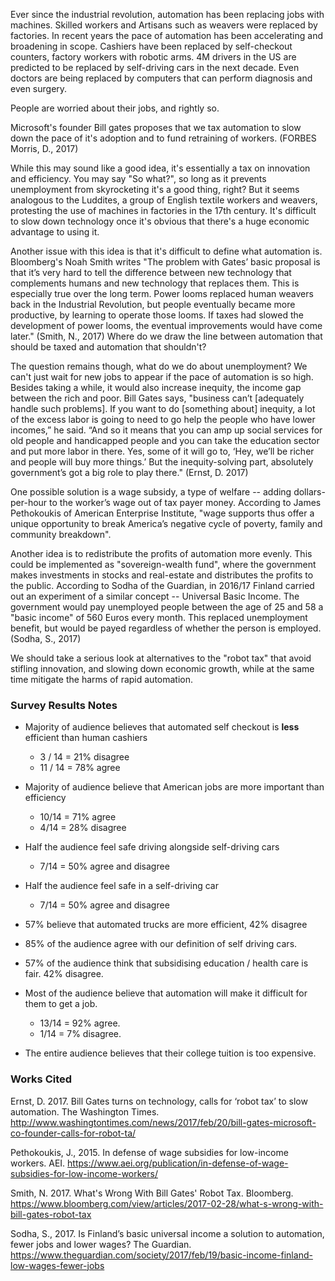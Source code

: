 Ever since the industrial revolution, automation has been replacing jobs with
machines. Skilled workers and Artisans such as weavers were replaced by
factories. In recent years the pace of automation has been accelerating and
broadening in scope. Cashiers have been replaced by self-checkout counters,
factory workers with robotic arms. 4M drivers in the US are predicted to be
replaced by self-driving cars in the next decade. Even doctors are being
replaced by computers that can perform diagnosis and even surgery.

People are worried about their jobs, and rightly so.

Microsoft's founder Bill gates proposes that we tax automation to slow down the
pace of it's adoption and to fund retraining of workers. (FORBES Morris, D., 2017)

While this may sound like a good idea, it's essentially a tax on innovation and
efficiency. You may say "So what?", so long as it prevents unemployment from
skyrocketing it's a good thing, right? But it seems analogous to the Luddites,
a group of English textile workers and weavers, protesting the use of machines
in factories in the 17th century. It's difficult to slow down technology once
it's obvious that there's a huge economic advantage to using it.

Another issue with this idea is that it's difficult to define what automation is. 
Bloomberg's Noah Smith writes "The problem with Gates’ basic proposal is that it’s
very hard to tell the difference between new technology that complements humans
and new technology that replaces them. This is especially true over the long
term. Power looms replaced human weavers back in the Industrial Revolution, but
people eventually became more productive, by learning to operate those looms. If
taxes had slowed the development of power looms, the eventual improvements would
have come later." (Smith, N., 2017)
Where do we draw the line between automation that should be taxed and automation
that shouldn't?


The question remains though, what do we do about unemployment? We can't just wait
for new jobs to appear if the pace of automation is so high. Besides taking a
while, it would also increase inequity, the income gap between the rich and
poor.
Bill Gates says, "business can’t [adequately handle such problems]. If you want
    to do [something about] inequity, a lot of the excess labor is going to need to
    go help the people who have lower incomes,” he said. “And so it means that you
    can amp up social services for old people and handicapped people and you can
    take the education sector and put more labor in there. Yes, some of it will go
    to, ‘Hey, we’ll be richer and people will buy more things.’ But the
    inequity-solving part, absolutely government’s got a big role to play there."
(Ernst, D. 2017)

One possible solution is a wage subsidy, a type of welfare -- adding
dollars-per-hour to the worker’s wage out of tax payer money. According to
James Pethokoukis of American Enterprise Institute, "wage supports thus offer a
unique opportunity to break America’s negative cycle of poverty, family and
community breakdown". 

Another idea is to redistribute the profits of automation more evenly. This
could be implemented as "sovereign-wealth fund", where the government makes
investments in stocks and real-estate and distributes the profits to the public.
According to Sodha of the Guardian, in 2016/17 Finland carried out an experiment
of a similar concept -- Universal Basic Income. The government would pay
unemployed people between the age of 25 and 58 a "basic income" of 560 Euros
every month. This replaced unemployment benefit, but would be payed regardless
of whether the person is employed. (Sodha, S., 2017)

We should take a serious look at alternatives to the "robot tax" that avoid
stifling innovation, and slowing down economic growth, while at the same time
mitigate the harms of rapid automation.

### Survey Results Notes

- Majority of audience believes that automated self checkout is **less**
  efficient than human cashiers
  * 3 / 14 = 21% disagree
  * 11 / 14 = 78% agree

- Majority of audience believe that American jobs are more important than
  efficiency
  * 10/14 = 71% agree 
  * 4/14 = 28% disagree

- Half the audience feel safe driving alongside self-driving cars
  * 7/14  = 50% agree and disagree

- Half the audience feel safe in a self-driving car
  * 7/14  = 50% agree and disagree

- 57% believe that automated trucks are more efficient, 42% disagree

- 85% of the audience agree with our definition of self driving cars.

- 57% of the audience think that subsidising education / health care is fair.
  42% disagree.

- Most of the audience believe that automation will make it difficult for them
  to get a job.
  * 13/14 = 92% agree.
  * 1/14 = 7% disagree.

- The entire audience believes that their college tuition is too expensive.

### Works Cited

Ernst, D. 2017. Bill Gates turns on technology, calls for ‘robot tax’ to slow
automation. The Washington Times.
http://www.washingtontimes.com/news/2017/feb/20/bill-gates-microsoft-co-founder-calls-for-robot-ta/

Pethokoukis, J., 2015. In defense of wage subsidies for low-income workers. AEI. 
https://www.aei.org/publication/in-defense-of-wage-subsidies-for-low-income-workers/

Smith, N. 2017. What's Wrong With Bill Gates' Robot Tax. Bloomberg.
https://www.bloomberg.com/view/articles/2017-02-28/what-s-wrong-with-bill-gates-robot-tax

Sodha, S., 2017. Is Finland’s basic universal income a solution to automation,
fewer jobs and lower wages? The Guardian.
https://www.theguardian.com/society/2017/feb/19/basic-income-finland-low-wages-fewer-jobs

